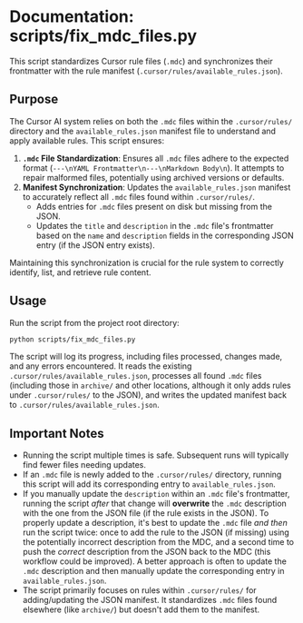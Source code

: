 # Documentation: scripts/fix_mdc_files.py

This script standardizes Cursor rule files (`.mdc`) and synchronizes their frontmatter with the rule manifest (`.cursor/rules/available_rules.json`).

## Purpose

The Cursor AI system relies on both the `.mdc` files within the `.cursor/rules/` directory and the `available_rules.json` manifest file to understand and apply available rules. This script ensures:

1.  **`.mdc` File Standardization**: Ensures all `.mdc` files adhere to the expected format (`---\nYAML Frontmatter\n---\nMarkdown Body\n`). It attempts to repair malformed files, potentially using archived versions or defaults.
2.  **Manifest Synchronization**: Updates the `available_rules.json` manifest to accurately reflect all `.mdc` files found within `.cursor/rules/`.
    *   Adds entries for `.mdc` files present on disk but missing from the JSON.
    *   Updates the `title` and `description` in the `.mdc` file's frontmatter based on the `name` and `description` fields in the corresponding JSON entry (if the JSON entry exists).

Maintaining this synchronization is crucial for the rule system to correctly identify, list, and retrieve rule content.

## Usage

Run the script from the project root directory:

```bash
python scripts/fix_mdc_files.py
```

The script will log its progress, including files processed, changes made, and any errors encountered. It reads the existing `.cursor/rules/available_rules.json`, processes all found `.mdc` files (including those in `archive/` and other locations, although it only adds rules under `.cursor/rules/` to the JSON), and writes the updated manifest back to `.cursor/rules/available_rules.json`.

## Important Notes

*   Running the script multiple times is safe. Subsequent runs will typically find fewer files needing updates.
*   If an `.mdc` file is newly added to the `.cursor/rules/` directory, running this script will add its corresponding entry to `available_rules.json`.
*   If you manually update the `description` within an `.mdc` file's frontmatter, running the script *after* that change will **overwrite** the `.mdc` description with the one from the JSON file (if the rule exists in the JSON). To properly update a description, it's best to update the `.mdc` file *and then* run the script twice: once to add the rule to the JSON (if missing) using the potentially incorrect description from the MDC, and a second time to push the *correct* description from the JSON back to the MDC (this workflow could be improved). A better approach is often to update the `.mdc` description and then manually update the corresponding entry in `available_rules.json`.
*   The script primarily focuses on rules within `.cursor/rules/` for adding/updating the JSON manifest. It standardizes `.mdc` files found elsewhere (like `archive/`) but doesn't add them to the manifest. 